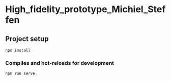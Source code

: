 # High_fidelity_prototype_Michiel_Steffen

## Project setup
```
npm install
```

### Compiles and hot-reloads for development
```
npm run serve
```
